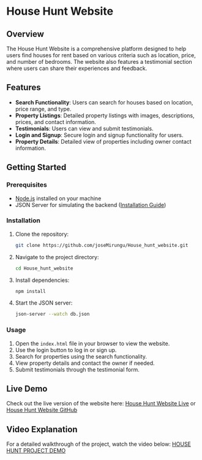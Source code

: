 # House Hunt Website


## Overview

The House Hunt Website is a comprehensive platform designed to help users find houses for rent based on various criteria such as location, price, and number of bedrooms. The website also features a testimonial section where users can share their experiences and feedback.

## Features

- **Search Functionality**: Users can search for houses based on location, price range, and type.
- **Property Listings**: Detailed property listings with images, descriptions, prices, and contact information.
- **Testimonials**: Users can view and submit testimonials.
- **Login and Signup**: Secure login and signup functionality for users.
- **Property Details**: Detailed view of properties including owner contact information.

## Getting Started

### Prerequisites

- [Node.js](https://nodejs.org/) installed on your machine
- JSON Server for simulating the backend ([Installation Guide](https://www.npmjs.com/package/json-server))

### Installation

1. Clone the repository:
    ```bash
    git clone https://github.com/joseMirungu/House_hunt_website.git
    ```
2. Navigate to the project directory:
    ```bash
    cd House_hunt_website
    ```
3. Install dependencies:
    ```bash
    npm install
    ```
4. Start the JSON server:
    ```bash
    json-server --watch db.json
    ```

### Usage

1. Open the `index.html` file in your browser to view the website.
2. Use the login button to log in or sign up.
3. Search for properties using the search functionality.
4. View property details and contact the owner if needed.
5. Submit testimonials through the testimonial form.

## Live Demo

Check out the live version of the website here: 
[House Hunt Website Live](https://house-hunt-website.vercel.app/)
or
[House Hunt Website GitHub](https://github.com/joseMirungu/House_hunt_website)


## Video Explanation

For a detailed walkthrough of the project, watch the video below:
[HOUSE HUNT PROJECT DEMO](https://drive.google.com/file/d/1jyTxA_DP9HsC0X4xjCdKGvce0HTDwjGz/view?usp=sharing)




